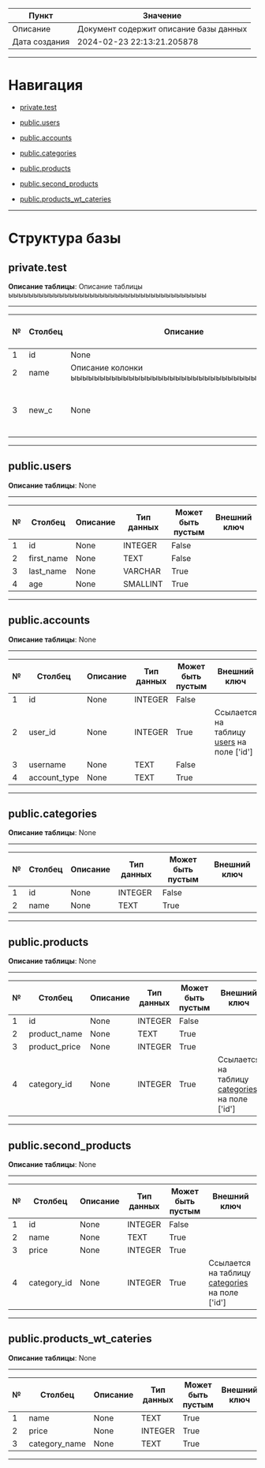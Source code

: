 | Пункт         | Значение                               |
|---------------|----------------------------------------|
| Описание      | Документ содержит описание базы данных |
| Дата создания | 2024-02-23 22:13:21.205878                 |

****
# Навигация

- [private.test](#private.test)

- [public.users](#public.users)

- [public.accounts](#public.accounts)

- [public.categories](#public.categories)

- [public.products](#public.products)

- [public.second_products](#public.second_products)

- [public.products_wt_cateries](#public.products_wt_cateries)

****

# Структура базы

## <a id="test">private.test</a>
**Описание таблицы**:
Описание таблицы  ыыыыыыыыыыыыыыыыыыыыыыыыыыыыыыыыыыыыыыы
****
| № | Столбец | Описание | Тип данных | Может быть пустым | Внешний ключ |
|---|---------|----------|------------|-------------------|--------------|
|1|id|None|INTEGER|False||
|2|name|Описание колонки  ыыыыыыыыыыыыыыыыыыыыыыыыыыыыыыыыыыыыыыы|TEXT|True||
|3|new_c|None|INTEGER|True|Ссылается на таблицу [users](#users) на поле ['id'] |

****

## <a id="users">public.users</a>
**Описание таблицы**:
None
****
| № | Столбец | Описание | Тип данных | Может быть пустым | Внешний ключ |
|---|---------|----------|------------|-------------------|--------------|
|1|id|None|INTEGER|False||
|2|first_name|None|TEXT|False||
|3|last_name|None|VARCHAR|True||
|4|age|None|SMALLINT|True||

****

## <a id="accounts">public.accounts</a>
**Описание таблицы**:
None
****
| № | Столбец | Описание | Тип данных | Может быть пустым | Внешний ключ |
|---|---------|----------|------------|-------------------|--------------|
|1|id|None|INTEGER|False||
|2|user_id|None|INTEGER|True|Ссылается на таблицу [users](#users) на поле ['id'] |
|3|username|None|TEXT|False||
|4|account_type|None|TEXT|True||

****

## <a id="categories">public.categories</a>
**Описание таблицы**:
None
****
| № | Столбец | Описание | Тип данных | Может быть пустым | Внешний ключ |
|---|---------|----------|------------|-------------------|--------------|
|1|id|None|INTEGER|False||
|2|name|None|TEXT|True||

****

## <a id="products">public.products</a>
**Описание таблицы**:
None
****
| № | Столбец | Описание | Тип данных | Может быть пустым | Внешний ключ |
|---|---------|----------|------------|-------------------|--------------|
|1|id|None|INTEGER|False||
|2|product_name|None|TEXT|True||
|3|product_price|None|INTEGER|True||
|4|category_id|None|INTEGER|True|Ссылается на таблицу [categories](#categories) на поле ['id'] |

****

## <a id="second_products">public.second_products</a>
**Описание таблицы**:
None
****
| № | Столбец | Описание | Тип данных | Может быть пустым | Внешний ключ |
|---|---------|----------|------------|-------------------|--------------|
|1|id|None|INTEGER|False||
|2|name|None|TEXT|True||
|3|price|None|INTEGER|True||
|4|category_id|None|INTEGER|True|Ссылается на таблицу [categories](#categories) на поле ['id'] |

****

## <a id="products_wt_cateries">public.products_wt_cateries</a>
**Описание таблицы**:
None
****
| № | Столбец | Описание | Тип данных | Может быть пустым | Внешний ключ |
|---|---------|----------|------------|-------------------|--------------|
|1|name|None|TEXT|True||
|2|price|None|INTEGER|True||
|3|category_name|None|TEXT|True||

****




